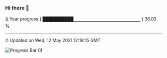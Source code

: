 ### Hi there 👋

⏳ Year progress { ██████████▁▁▁▁▁▁▁▁▁▁▁▁▁▁▁▁▁▁▁▁ } 36.03 %

---

⏰ Updated on Wed, 12 May 2021 12:18:15 GMT

![Progress Bar CI](https://github.com/liununu/liununu/workflows/Progress%20Bar%20CI/badge.svg)
